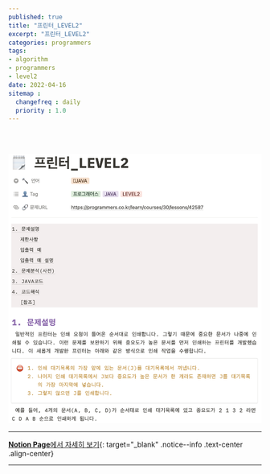 ```yaml
---
published: true
title: "프린터_LEVEL2"
excerpt: "프린터_LEVEL2"
categories: programmers
tags: 
- algorithm
- programmers
- level2
date: 2022-04-16
sitemap :
  changefreq : daily
  priority : 1.0
---
```

<br/>
<br/>

![2022-04-16-009_01](/assets/postImg/2022-04-16-009_01.png)
  
---
[**Notion Page**에서 자세히 보기](https://pine-juice-8ba.notion.site/_LEVEL2-60d19ccd96954e81838ee6f029be80c4){: target="_blank" .notice--info .text-center .align-center}

---
